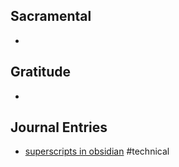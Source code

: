 
## Sacramental
- 

## Gratitude
- 

## Journal Entries
-  [superscripts in obsidian](https://forum.obsidian.md/t/question-about-superscripts-and-subscripts/25941) #technical 
